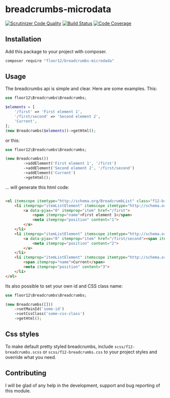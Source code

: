 # breadcrumbs-microdata
[![Scrutinizer Code Quality](https://scrutinizer-ci.com/g/floor12/breadcrumbs-microdata/badges/quality-score.png?b=master)](https://scrutinizer-ci.com/g/floor12/breadcrumbs-microdata/?branch=master)
[![Build Status](https://scrutinizer-ci.com/g/floor12/breadcrumbs-microdata/badges/build.png?b=master)](https://scrutinizer-ci.com/g/floor12/breadcrumbs-microdata/build-status/master)
[![Code Coverage](https://scrutinizer-ci.com/g/floor12/breadcrumbs-microdata/badges/coverage.png?b=master)](https://scrutinizer-ci.com/g/floor12/breadcrumbs-microdata/?branch=master)

## Installation

Add this package to your project with composer.

```bash
composer require "floor12/breadcrumbs-microdada"
```

## Usage

The breadcrumbs api is simple and clear. Here are some examples. This:

```php
use floor12\Breadcrumbs\Breadcrumbs;

$elements = [
    '/first' => 'First element 1',
    '/first/second' => 'Second element 2',
    'Current',
]; 
(new Breadcrumbs($elements))->getHtml();

```

or this:

```php
use floor12\Breadcrumbs\Breadcrumbs;

(new Breadcrumbs())
        ->addElement('First element 1', '/first')
        ->addElement('Second element 2', '/first/second')
        ->addElement('Current')
        ->getHtml();

```

... will generate this html code:

```html

<ol itemscope itemtype="http://schema.org/BreadcrumbList" class="f12-breadcrumbs" id="f12-breadcrumbs">
    <li itemprop="itemListElement" itemscope itemtype="http://schema.org/ListItem">
        <a data-pjax="0" itemprop="item" href="/first">
            <span itemprop="name">First element 1</span>
            <meta itemprop="position" content="1">
        </a>
    </li>
    <li itemprop="itemListElement" itemscope itemtype="http://schema.org/ListItem">
        <a data-pjax="0" itemprop="item" href="/first/second"><span itemprop="name">Second element 2</span>
            <meta itemprop="position" content="2">
        </a>
    </li>
    <li itemprop="itemListElement" itemscope itemtype="http://schema.org/ListItem">
        <span itemprop="name">Current</span>
        <meta itemprop="position" content="3">
    </li>
</ol>

```

Its also possible to set your own id and CSS class name:

```php
use floor12\Breadcrumbs\Breadcrumbs;

(new Breadcrumbs([]))
    ->setMainId('some-id')
    ->setCssClass('some-css-class')
    ->getHtml();

```

## Css styles

To make default pretty styled breadcrumbs, include `scss/f12-breadcrumbs.scss` or `scss/f12-breadcrumbs.css` 
to your project styles and override what you need. 


## Contributing

I will be glad of any help in the development, support and bug reporting of this module.
